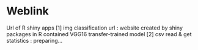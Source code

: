 # Weblink
Url of R shiny apps
[1] img classification url : website created by shiny packages in R contained VGG16 transfer-trained model 
[2] csv read & get statistics : preparing...
